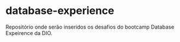 # database-experience

Repositório onde serão inseridos os desafios do bootcamp Database Expeirence da DIO.
